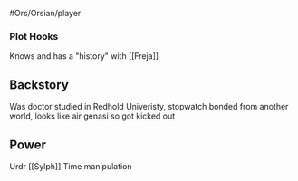#Ors/Orsian/player 

### Plot Hooks
Knows and has a "history" with [[Freja]]

## Backstory
Was doctor studied in Redhold Univeristy, stopwatch bonded from another world, looks like air genasi so got kicked out
## Power
Urdr
[[Sylph]]
Time manipulation